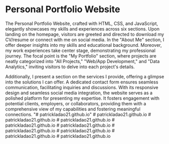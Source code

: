 # Personal Portfolio Website
The Personal Portfolio Website, crafted with HTML, CSS, and JavaScript, elegantly showcases my skills and experiences across six sections. Upon landing on the homepage, visitors are greeted and directed to download my CV/resume or connect with me on social media. In the "About Me" section, I offer deeper insights into my skills and educational background. Moreover, my work experiences take center stage, demonstrating my professional journey. The focal point is the "My Portfolio" section, where projects are neatly categorized into "All Projects," "Web/App Development," and "Data Analytics," inviting visitors to delve into each project's details.

Additionally, I present a section on the services I provide, offering a glimpse into the solutions I can offer. A dedicated contact form ensures seamless communication, facilitating inquiries and discussions. With its responsive design and seamless social media integration, the website serves as a polished platform for presenting my expertise. It fosters engagement with potential clients, employers, or collaborators, providing them with a comprehensive view of my capabilities and fostering meaningful connections.
"# patrickladao21.github.io" 
#   p a t r i c k l a d a o 2 1 . g i t h u b . i o  
 #   p a t r i c k l a d a o 2 1 . g i t h u b . i o  
 #   p a t r i c k l a d a o 2 1 . g i t h u b . i o  
 #   p a t r i c k l a d a o 2 1 . g i t h u b . i o  
 #   p a t r i c k l a d a o 2 1 . g i t h u b . i o  
 #   p a t r i c k l a d a o 2 1 . g i t h u b . i o  
 #   p a t r i c k l a d a o 2 1 . g i t h u b . i o  
 #   p a t r i c k l a d a o 2 1 . g i t h u b . i o  
 #   p a t r i c k l a d a o 2 1 . g i t h u b . i o  
 